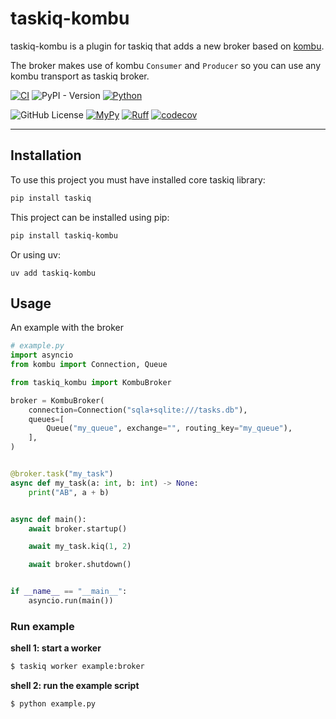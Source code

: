 # taskiq-kombu

taskiq-kombu is a plugin for taskiq that adds a new broker based on [kombu](https://github.com/celery/kombu).

The broker makes use of kombu `Consumer` and `Producer` so you can use any kombu transport as taskiq broker.

[![CI](https://github.com/soapun/taskiq-kombu/actions/workflows/ci.yml/badge.svg)](https://github.com/soapun/taskiq-kombu/actions/workflows/ci.yml) ![PyPI - Version](https://img.shields.io/pypi/v/taskiq-kombu?color=g)
 [![Python](https://img.shields.io/pypi/pyversions/taskiq-kombu.svg)](https://pypi.org/project/taskiq-kombu/)

![GitHub License](https://img.shields.io/github/license/soapun/taskiq-kombu) [![MyPy](https://img.shields.io/badge/type_checked-mypy-informational.svg)](https://mypy.readthedocs.io/en/stable/introduction.html) [![Ruff](https://img.shields.io/badge/style-ruff-blue?logo=ruff&logoColor=white)](https://github.com/astral-sh/ruff) [![codecov](https://codecov.io/github/soapun/taskiq-kombu/graph/badge.svg?token=RCMKRL0SFC)](https://codecov.io/github/soapun/taskiq-kombu)


---

## Installation

To use this project you must have installed core taskiq library:

```bash
pip install taskiq
```

This project can be installed using pip:

```bash
pip install taskiq-kombu
```

Or using uv:

```
uv add taskiq-kombu
```

## Usage

An example with the broker

```python
# example.py
import asyncio
from kombu import Connection, Queue

from taskiq_kombu import KombuBroker

broker = KombuBroker(
    connection=Connection("sqla+sqlite:///tasks.db"),
    queues=[
        Queue("my_queue", exchange="", routing_key="my_queue"),
    ],
)


@broker.task("my_task")
async def my_task(a: int, b: int) -> None:
    print("AB", a + b)


async def main():
    await broker.startup()

    await my_task.kiq(1, 2)

    await broker.shutdown()


if __name__ == "__main__":
    asyncio.run(main())
```

### Run example

**shell 1: start a worker**

```sh
$ taskiq worker example:broker
```

**shell 2: run the example script**

```sh
$ python example.py
```
